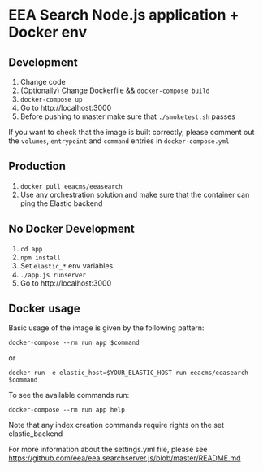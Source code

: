 # EEA Search Node.js application + Docker env

## Development
1. Change code
2. (Optionally) Change Dockerfile && ```docker-compose build```
3. ```docker-compose up```
4. Go to http://localhost:3000
5. Before pushing to master make sure that ```./smoketest.sh``` passes

If you want to check that the image is built correctly, please comment out
the ```volumes```, ```entrypoint``` and ```command``` entries in ```docker-compose.yml```

## Production
1. ```docker pull eeacms/eeasearch```
2. Use any orchestration solution and make sure that the container
   can ping the Elastic backend

## No Docker Development
1. ```cd app```
2. ```npm install```
3. Set ```elastic_*``` env variables
4. ```./app.js runserver```
5. Go to http://localhost:3000
  
## Docker usage

Basic usage of the image is given by the following pattern:

```
docker-compose --rm run app $command
```
or
```
docker run -e elastic_host=$YOUR_ELASTIC_HOST run eeacms/eeasearch $command
```

To see the available commands run:
```
docker-compose --rm run app help
```

Note that any index creation commands require rights on the set elastic_backend

For more information about the settings.yml file, please see https://github.com/eea/eea.searchserver.js/blob/master/README.md
